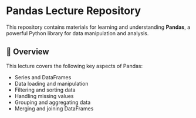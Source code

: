 # Pandas Lecture Repository

This repository contains materials for learning and understanding **Pandas**, a powerful Python library for data manipulation and analysis.

## 📑 Overview

This lecture covers the following key aspects of Pandas:
- Series and DataFrames
- Data loading and manipulation
- Filtering and sorting data
- Handling missing values
- Grouping and aggregating data
- Merging and joining DataFrames
